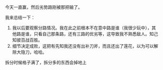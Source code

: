 今天一直赢，然后劣势路刚被那把输了。

我来总结一下：

1. 我以后要观察分路情况。我在此之前根本不在意中路是谁（我很少玩中），其他路是谁，只看自己那条路，还有三路的优劣等，这导致我不熟悉敌人。知己知彼百战百胜。
2. 细节决定成败，这把有先知我还没有出补刀斧，而且还出了莲花，以为可以解除大隐刀，哈哈。





拆分时候格子满了，拆分多的东西会掉地上
